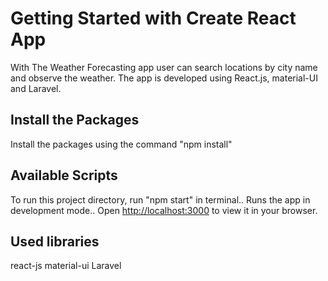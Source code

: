 # Getting Started with Create React App

With The Weather Forecasting app user can search locations by city name and observe the weather.
The app is developed using React.js, material-UI and Laravel.

## Install the Packages

Install the packages using the command "npm install"

## Available Scripts

To run this project directory, run "npm start" in terminal..
Runs the app in development mode..
Open [http://localhost:3000](http://localhost:3000) to view it in your browser.

## Used libraries

react-js
material-ui
Laravel

